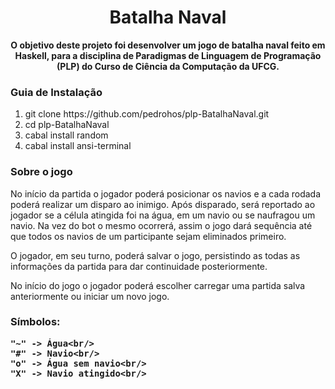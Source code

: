 <h1 align="center"> Batalha Naval </h1>
<p align="center">
  <b>O objetivo deste projeto foi desenvolver um jogo de batalha naval feito em Haskell, para a disciplina de Paradigmas de Linguagem de Programação (PLP) do Curso de Ciência da Computação da UFCG.</b>
  
  <h3>Guia de Instalação</h3>
  <ol>
    <li>git clone https://github.com/pedrohos/plp-BatalhaNaval.git</li>
    <li>cd plp-BatalhaNaval</li>
    <li>cabal install random</li>
    <li>cabal install ansi-terminal</li>
  </ol>
  
  <h3>
    Sobre o jogo
  </h3>
    No início da partida o jogador poderá posicionar os navios e a cada rodada poderá realizar um disparo ao inimigo. Após disparado, será reportado ao jogador se a célula     atingida foi na água, em um navio ou se naufragou um navio. Na vez do bot o mesmo ocorrerá, assim o jogo dará sequência até que todos os navios de um participante sejam eliminados primeiro.

  O jogador, em seu turno, poderá salvar o jogo, persistindo as todas as informações da partida para dar continuidade posteriormente.

  No início do jogo o jogador poderá escolher carregar uma partida salva anteriormente ou iniciar um novo jogo.

  <h3>
    Símbolos:<br/>
  
    "~" -> Água<br/>
    "#" -> Navio<br/>
    "o" -> Água sem navio<br/>
    "X" -> Navio atingido<br/>
  </h3>
  
</p>
